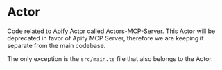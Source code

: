 # Actor

Code related to Apify Actor called Actors-MCP-Server.
This Actor will be deprecated in favor of Apify MCP Server, therefore we are keeping it separate from the main codebase.

The only exception is the `src/main.ts` file that also belongs to the Actor.
